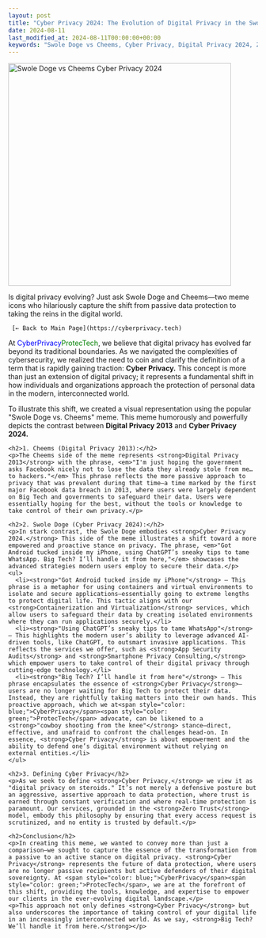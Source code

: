 ```yaml
---
layout: post
title: "Cyber Privacy 2024: The Evolution of Digital Privacy in the Swole Doge vs. Cheems Meme"
date: 2024-08-11
last_modified_at: 2024-08-11T00:00:00+00:00
keywords: "Swole Doge vs Cheems, Cyber Privacy, Digital Privacy 2024, Zero Trust, Data Sovereignty, Meme Explanation, AI-driven privacy, data security, new meme, meme culture, digital sovereignty, proactive privacy, containerization, virtualization, smartphone privacy, encryption, app security, WhatsApp privacy, data protection, cyber sovereignty, cryptography, privacy consulting, digital defense, internet security, meme evolution, online privacy, Facebook data breach, personalized privacy strategies, AI in cybersecurity, privacy technologies, meme analysis, user empowerment, data monetization, real-time security, cowboy privacy, data isolation, privacy tools, mobile privacy, cyber security solutions"
---
```

<div class="content-container">
  <div class="image-container">
    <img src="{{ '/assets/images/Swole_Doge_vs_Cheems_Cyber_Privacy_2024.png' | relative_url }}" alt="Swole Doge vs Cheems Cyber Privacy 2024" width="450" height="450">
  </div>
  <div class="text-container">
    <p>Is digital privacy evolving? Just ask Swole Doge and Cheems—two meme icons who hilariously capture the shift from passive data protection to taking the reins in the digital world.</p>

 
     [← Back to Main Page](https://cyberprivacy.tech)
 
<p>At <span style="color: blue;">CyberPrivacy</span><span style="color: green;">ProtecTech</span>, we believe that digital privacy has evolved far beyond its traditional boundaries. As we navigated the complexities of cybersecurity, we realized the need to coin and clarify the definition of a term that is rapidly gaining traction: <strong>Cyber Privacy.</strong> This concept is more than just an extension of digital privacy; it represents a fundamental shift in how individuals and organizations approach the protection of personal data in the modern, interconnected world.</p>
    <p>To illustrate this shift, we created a visual representation using the popular "Swole Doge vs. Cheems" meme. This meme humorously and powerfully depicts the contrast between <strong>Digital Privacy 2013</strong> and <strong>Cyber Privacy 2024.</strong></p>
       
    <h2>1. Cheems (Digital Privacy 2013):</h2>
    <p>The Cheems side of the meme represents <strong>Digital Privacy 2013</strong> with the phrase, <em>"I'm just hoping the government asks Facebook nicely not to lose the data they already stole from me… to hackers."</em> This phrase reflects the more passive approach to privacy that was prevalent during that time—a time marked by the first major Facebook data breach in 2013, where users were largely dependent on Big Tech and governments to safeguard their data. Users were essentially hoping for the best, without the tools or knowledge to take control of their own privacy.</p>
    
    <h2>2. Swole Doge (Cyber Privacy 2024):</h2>
    <p>In stark contrast, the Swole Doge embodies <strong>Cyber Privacy 2024.</strong> This side of the meme illustrates a shift toward a more empowered and proactive stance on privacy. The phrase, <em>"Got Android tucked inside my iPhone, using ChatGPT’s sneaky tips to tame WhatsApp. Big Tech? I’ll handle it from here,"</em> showcases the advanced strategies modern users employ to secure their data.</p>
    <ul>
      <li><strong>"Got Android tucked inside my iPhone"</strong> – This phrase is a metaphor for using containers and virtual environments to isolate and secure applications—essentially going to extreme lengths to protect digital life. This tactic aligns with our <strong>Containerization and Virtualization</strong> services, which allow users to safeguard their data by creating isolated environments where they can run applications securely.</li>
      <li><strong>"Using ChatGPT’s sneaky tips to tame WhatsApp"</strong> – This highlights the modern user’s ability to leverage advanced AI-driven tools, like ChatGPT, to outsmart invasive applications. This reflects the services we offer, such as <strong>App Security Audits</strong> and <strong>Smartphone Privacy Consulting,</strong> which empower users to take control of their digital privacy through cutting-edge technology.</li>
      <li><strong>"Big Tech? I’ll handle it from here"</strong> – This phrase encapsulates the essence of <strong>Cyber Privacy</strong>—users are no longer waiting for Big Tech to protect their data. Instead, they are rightfully taking matters into their own hands. This proactive approach, which we at<span style="color: blue;">CyberPrivacy</span><span style="color: green;">ProtecTech</span> advocate, can be likened to a <strong>"cowboy shooting from the knee"</strong> stance—direct, effective, and unafraid to confront the challenges head-on. In essence, <strong>Cyber Privacy</strong> is about empowerment and the ability to defend one’s digital environment without relying on external entities.</li>
    </ul>
    
    <h2>3. Defining Cyber Privacy</h2>
    <p>As we seek to define <strong>Cyber Privacy,</strong> we view it as "digital privacy on steroids." It’s not merely a defensive posture but an aggressive, assertive approach to data protection, where trust is earned through constant verification and where real-time protection is paramount. Our services, grounded in the <strong>Zero Trust</strong> model, embody this philosophy by ensuring that every access request is scrutinized, and no entity is trusted by default.</p>
    
    <h2>Conclusion</h2>
    <p>In creating this meme, we wanted to convey more than just a comparison—we sought to capture the essence of the transformation from a passive to an active stance on digital privacy. <strong>Cyber Privacy</strong> represents the future of data protection, where users are no longer passive recipients but active defenders of their digital sovereignty. At <span style="color: blue;">CyberPrivacy</span><span style="color: green;">ProtecTech</span>, we are at the forefront of this shift, providing the tools, knowledge, and expertise to empower our clients in the ever-evolving digital landscape.</p>
    <p>This approach not only defines <strong>Cyber Privacy</strong> but also underscores the importance of taking control of your digital life in an increasingly interconnected world. As we say, <strong>Big Tech? We’ll handle it from here.</strong></p>
  </div>
</div>
